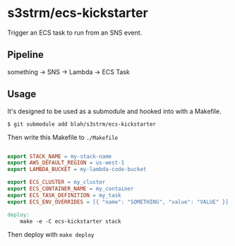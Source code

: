 # s3strm/ecs-kickstarter

Trigger an ECS task to run from an SNS event.


## Pipeline

something -> SNS -> Lambda -> ECS Task


## Usage

It's designed to be used as a submodule and hooked into with a Makefile.


```ShellSession
$ git submodule add blah/s3strm/ecs-kickstarter
```

Then write this Makefile to `./Makefile`
```Makefile

export STACK_NAME = my-stack-name
export AWS_DEFAULT_REGION = us-west-1
export LAMBDA_BUCKET = my-lambda-code-bucket

export ECS_CLUSTER = my_cluster
export ECS_CONTAINER_NAME = my_container
export ECS_TASK_DEFINITION = my_task
export ECS_ENV_OVERRIDES = [{ "name": "SOMETHING", "value": "VALUE" }]

deploy:
    make -e -C ecs-kickstarter stack
```

Then deploy with `make deploy`
